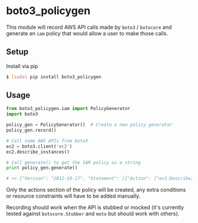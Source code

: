 # boto3_policygen

This module will record AWS API calls made by `boto3` / `botocore` and generate an `iam` policy that would allow a user to make those calls.

## Setup

Install via pip

```bash
$ [sudo] pip install boto3_policygen
```

## Usage

```python
from boto3_policygen.iam import PolicyGenerator
import boto3

policy_gen = PolicyGenerator()  # Create a new policy generator
policy_gen.record()

# Call some AWS APIs from boto3
ec2 = boto3.client('ec2')
ec2.describe_instances()

# Call generate() to get the IAM policy as a string
print policy_gen.generate()

# >> {"Version": "2012-10-17", "Statement": [{"Action": ["ec2:DescribeInstances"], "Resource": "*", "Effect": "Allow"}]}
```

Only the actions section of the policy will be created, any extra conditions or resource constraints will have to be added manually.

Recording should work when the API is stubbed or mocked (it's currently tested against `botocore.Stubber` and `moto` but should work with others).
